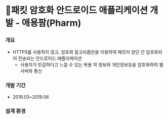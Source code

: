 # 🔎패킷 암호화 안드로이드 애플리케이션 개발 - 애용팜(Pharm)

### 개요
* HTTPS를 사용하지 않고, 암호화 알고리즘만을 이용하여 패킷이 양단 간 암호화되어 전송되는 안드로이드 애플리케이션
  * 사용자가 민감하다고 느낄 수 있는 복용 약 정보와 개인정보등을 암호화하여 웹 서버와 통신

### 개발 기간
* 2019.03~2019.06

### 설계 환경
